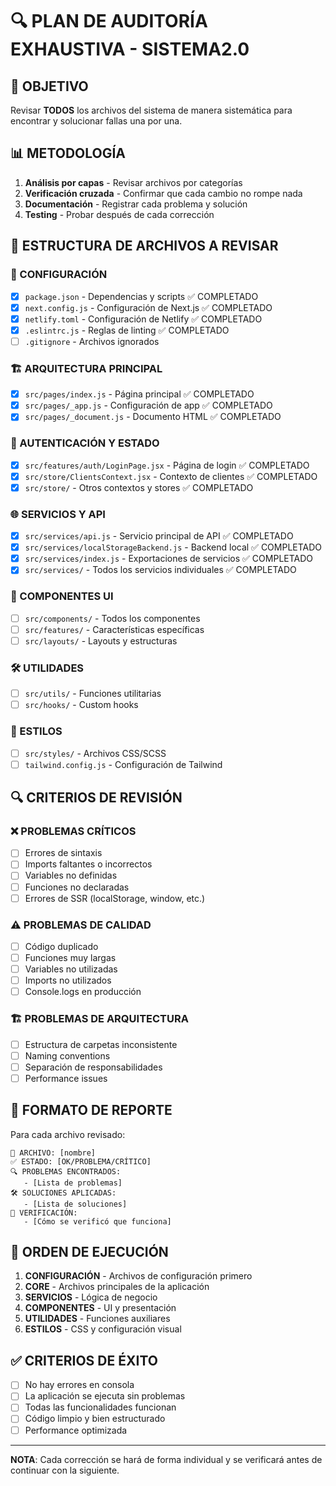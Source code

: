 # 🔍 PLAN DE AUDITORÍA EXHAUSTIVA - SISTEMA2.0

## 🎯 OBJETIVO
Revisar **TODOS** los archivos del sistema de manera sistemática para encontrar y solucionar fallas una por una.

## 📊 METODOLOGÍA
1. **Análisis por capas** - Revisar archivos por categorías
2. **Verificación cruzada** - Confirmar que cada cambio no rompe nada
3. **Documentación** - Registrar cada problema y solución
4. **Testing** - Probar después de cada corrección

## 📁 ESTRUCTURA DE ARCHIVOS A REVISAR

### 🔧 CONFIGURACIÓN
- [x] `package.json` - Dependencias y scripts ✅ COMPLETADO
- [x] `next.config.js` - Configuración de Next.js ✅ COMPLETADO
- [x] `netlify.toml` - Configuración de Netlify ✅ COMPLETADO
- [x] `.eslintrc.js` - Reglas de linting ✅ COMPLETADO
- [ ] `.gitignore` - Archivos ignorados

### 🏗️ ARQUITECTURA PRINCIPAL
- [x] `src/pages/index.js` - Página principal ✅ COMPLETADO
- [x] `src/pages/_app.js` - Configuración de app ✅ COMPLETADO
- [x] `src/pages/_document.js` - Documento HTML ✅ COMPLETADO

### 🔐 AUTENTICACIÓN Y ESTADO
- [x] `src/features/auth/LoginPage.jsx` - Página de login ✅ COMPLETADO
- [x] `src/store/ClientsContext.jsx` - Contexto de clientes ✅ COMPLETADO
- [x] `src/store/` - Otros contextos y stores ✅ COMPLETADO

### 🌐 SERVICIOS Y API
- [x] `src/services/api.js` - Servicio principal de API ✅ COMPLETADO
- [x] `src/services/localStorageBackend.js` - Backend local ✅ COMPLETADO
- [x] `src/services/index.js` - Exportaciones de servicios ✅ COMPLETADO
- [x] `src/services/` - Todos los servicios individuales ✅ COMPLETADO

### 🎨 COMPONENTES UI
- [ ] `src/components/` - Todos los componentes
- [ ] `src/features/` - Características específicas
- [ ] `src/layouts/` - Layouts y estructuras

### 🛠️ UTILIDADES
- [ ] `src/utils/` - Funciones utilitarias
- [ ] `src/hooks/` - Custom hooks

### 📱 ESTILOS
- [ ] `src/styles/` - Archivos CSS/SCSS
- [ ] `tailwind.config.js` - Configuración de Tailwind

## 🔍 CRITERIOS DE REVISIÓN

### ❌ PROBLEMAS CRÍTICOS
- [ ] Errores de sintaxis
- [ ] Imports faltantes o incorrectos
- [ ] Variables no definidas
- [ ] Funciones no declaradas
- [ ] Errores de SSR (localStorage, window, etc.)

### ⚠️ PROBLEMAS DE CALIDAD
- [ ] Código duplicado
- [ ] Funciones muy largas
- [ ] Variables no utilizadas
- [ ] Imports no utilizados
- [ ] Console.logs en producción

### 🏗️ PROBLEMAS DE ARQUITECTURA
- [ ] Estructura de carpetas inconsistente
- [ ] Naming conventions
- [ ] Separación de responsabilidades
- [ ] Performance issues

## 📝 FORMATO DE REPORTE

Para cada archivo revisado:
```
📄 ARCHIVO: [nombre]
✅ ESTADO: [OK/PROBLEMA/CRÍTICO]
🔍 PROBLEMAS ENCONTRADOS:
   - [Lista de problemas]
🛠️ SOLUCIONES APLICADAS:
   - [Lista de soluciones]
🧪 VERIFICACIÓN:
   - [Cómo se verificó que funciona]
```

## 🚀 ORDEN DE EJECUCIÓN

1. **CONFIGURACIÓN** - Archivos de configuración primero
2. **CORE** - Archivos principales de la aplicación
3. **SERVICIOS** - Lógica de negocio
4. **COMPONENTES** - UI y presentación
5. **UTILIDADES** - Funciones auxiliares
6. **ESTILOS** - CSS y configuración visual

## ✅ CRITERIOS DE ÉXITO

- [ ] No hay errores en consola
- [ ] La aplicación se ejecuta sin problemas
- [ ] Todas las funcionalidades funcionan
- [ ] Código limpio y bien estructurado
- [ ] Performance optimizada

---
**NOTA**: Cada corrección se hará de forma individual y se verificará antes de continuar con la siguiente.

